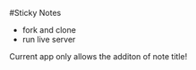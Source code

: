 #Sticky Notes
- fork and clone
- run live server

Current app only allows the additon of note title!
